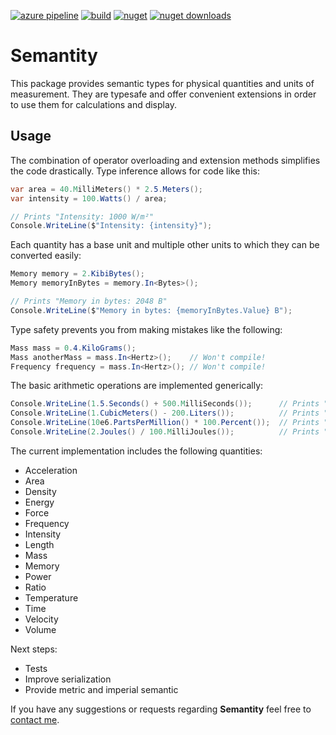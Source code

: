 [![azure pipeline](https://dev.azure.com/moritzfreyburger0423/Semantity%20Build/_apis/build/status/FreyMo.Semantity?branchName=master)](https://dev.azure.com/moritzfreyburger0423/Semantity%20Build/_build/latest?definitionId=1?branchName=master)
[![build](https://img.shields.io/azure-devops/build/moritzfreyburger0423/Semantity%20Build/1/master.svg)](https://dev.azure.com/moritzfreyburger0423/Semantity%20Build/_build/latest?definitionId=1?branchName=master)
[![nuget](https://img.shields.io/nuget/v/Semantity.svg)](https://www.nuget.org/packages/Semantity)
[![nuget downloads](https://img.shields.io/nuget/dt/Semantity.svg)](https://www.nuget.org/packages/Semantity)

# Semantity

This package provides semantic types for physical quantities and units of measurement. They are typesafe and offer convenient extensions in order to use them for calculations and display.

## Usage

The combination of operator overloading and extension methods simplifies the code drastically. Type inference allows for code like this:
```c#
var area = 40.MilliMeters() * 2.5.Meters();
var intensity = 100.Watts() / area;

// Prints "Intensity: 1000 W/m²"
Console.WriteLine($"Intensity: {intensity}");
```
Each quantity has a base unit and multiple other units to which they can be converted easily:
```c#
Memory memory = 2.KibiBytes();
Memory memoryInBytes = memory.In<Bytes>();

// Prints "Memory in bytes: 2048 B"
Console.WriteLine($"Memory in bytes: {memoryInBytes.Value} B");
```

Type safety prevents you from making mistakes like the following:
```c#
Mass mass = 0.4.KiloGrams();
Mass anotherMass = mass.In<Hertz>();    // Won't compile!
Frequency frequency = mass.In<Hertz>(); // Won't compile!
```

The basic arithmetic operations are implemented generically:
``` c#
Console.WriteLine(1.5.Seconds() + 500.MilliSeconds());      // Prints "2 s"
Console.WriteLine(1.CubicMeters() - 200.Liters());          // Prints "0.8 m³"
Console.WriteLine(10e6.PartsPerMillion() * 100.Percent());  // Prints "1 "
Console.WriteLine(2.Joules() / 100.MilliJoules());          // Prints "20 J"
```

The current implementation includes the following quantities:
* Acceleration
* Area
* Density
* Energy
* Force
* Frequency
* Intensity
* Length
* Mass
* Memory
* Power
* Ratio
* Temperature
* Time
* Velocity
* Volume

Next steps:
* Tests
* Improve serialization
* Provide metric and imperial semantic

If you have any suggestions or requests regarding **Semantity** feel free to [contact me](mailto:moritz.freyburger@gmx.de).
